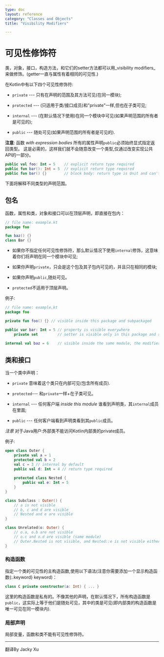 ```yaml
---
type: doc
layout: reference
category: "Classes and Objects"
title: "Visibility Modifiers"

---
```


# 可见性修饰符  

类，对象，接口，构造方法，和它们的setter方法都可以用_visibility modifiers_来做修饰。(getter一直与属性有着相同的可见性.)

在Kotlin中有以下四个可见性修饰符:

* `private` --- 只有在声明的范围及其方法可见(在同一模块);

* `protected` --- (只适用于类/接口成员)和"private"一样,但也在子类可见;

* `internal` --- (在默认情况下使用)在同一个模块中可见(如果声明范围的所有者是可见的);

* `public` --- 随处可见(如果声明范围的所有者是可见的).

**注意**: 函数 _with expression bodies_ 所有的属性声明`public`必须始终显式指定返回类型。
这是必需的，这样我们就不会随意改变一个类型,仅通过改变实现公共API的一部分。

``` kotlin
public val foo: Int = 5    // explicit return type required
public fun bar(): Int = 5  // explicit return type required
public fun bar() {}        // block body: return type is Unit and can't be changed accidentally, so not required
```

下面将解释不同类型的声明范围。

## 包名

函数，属性和类，对象和接口可以在顶层声明，即直接在包内：

``` kotlin
// file name: example.kt
package foo

fun baz() {}
class Bar {}
```

*  如果你不指定任何可见性修饰符，那么默认情况下使用`internal`修饰，这意味着你们将声明在同一个模块中可见;

* 如果你声明`private`，只会是这个包及其子包内可见的，并且只在相同的模块;


* 如果你声明`public`,随处可见。

* `protected`不适用于顶层声明。

例子:

``` kotlin
// file name: example.kt
package foo

private fun foo() {} // visible inside this package and subpackaged

public var bar: Int = 5 // property is visible everywhere
    private set         // setter is visible only in this package and subpackages
    
internal val baz = 6    // visible inside the same module, the modifier can be omitted    
```

## 类和接口

当一个类中声明：

* `private` 意味着这个类只在内部可见(包含所有成员).

* `protected`--- 和`private`一样+在子类可见。

* `internal` --- 任何客户端 *inside this module* 谁看到声明类，其`internal`成员在里面;

* `public` ---  任何客户端看到声明类看到其`public`成员。

*注意* 对于Java用户:外部类不能访问Kotlin内部类的private成员。

例子:

``` kotlin
open class Outer {
    private val a = 1
    protected val b = 2
    val c = 3 // internal by default
    public val d: Int = 4 // return type required
    
    protected class Nested {
        public val e: Int = 5
    }
}

class Subclass : Outer() {
    // a is not visible
    // b, c and d are visible
    // Nested and e are visible
}

class Unrelated(o: Outer) {
    // o.a, o.b are not visible
    // o.c and o.d are visible (same module)
    // Outer.Nested is not visible, and Nested::e is not visible either 
}
```

### 构造函数

指定一个类的可见性的主构造函数,使用以下语法(注意你需要添加一个显示构造函数{:.keyword} keyword)：

``` kotlin
class C private constructor(a: Int) { ... }
```

这里的构造函数是私有的。不像其他的声明，在默认情况下，所有构造函数是`public`，这实际上等于他们是随处可见，其中的类是可见(即内部类的构造函数是唯一可见在同一模块内).

### 局部声明

局部变量，函数和类不能有可见性修饰符。

---

翻译By Jacky Xu
